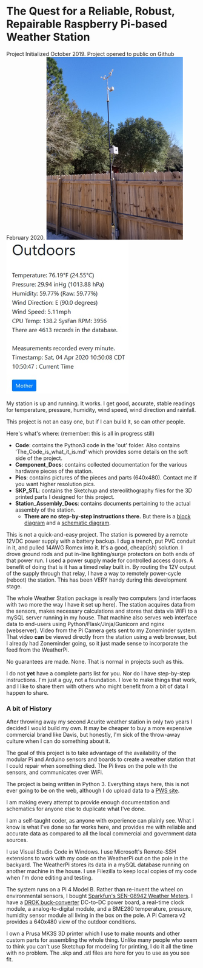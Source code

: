 # The Quest for a Reliable, Robust, Repairable Raspberry Pi-based Weather Station
Project Initialized October 2019.
Project opened to public on Github February 2020.
![RRRRPWS on the pole.](./Pics/RRRRPWS-on-the-pole.jpg)  ![Output as seen in browser.](./Pics/Output-to-browser.jpg)

My station is up and running.  It works.  I get good, accurate, stable readings for temperature, pressure, humidity, wind speed, wind direction and rainfall. 

This project is not an easy one, but if I can build it, so can other people.

Here's what's where:  (remember: this is all in progress still)

- **Code**: contains the Python3 code in the 'out' folder.  Also contains 'The_Code_is_what_it_is.md' which provides some details on the soft side of the project.
- **Component_Docs**: contains collected documentation for the various hardware pieces of the station.
- **Pics**: contains pictures of the pieces and parts (640x480).  Contact me if you want higher resolution pics.
- **SKP_STL**: contains the Sketchup and stereolithography files for the 3D printed parts I designed for this project.
- **Station_Assembly_Docs**: contains documents pertaining to the actual assembly of the station. 
  - **There are no step-by-step instructions there.**  But there is a [block diagram](./Station_Assembly_Docs/System_Block_Diagram.pdf) and a [schematic diagram](./Station_Assembly_Docs/WeatherPi_System_Schematic-V1.2.pdf).

This is not a quick-and-easy project.  The station is powered by a remote 12VDC power supply with a battery backup.  I dug a trench, put PVC conduit in it, and pulled 14AWG Romex into it.  It's a good, cheap(ish) solution.  I drove ground rods and put in-line lighting/surge protectors on both ends of that power run.  I used a power supply made for controlled access doors.  A benefit of doing that is it has a timed relay built in.  By routing the 12V output of the supply through that relay, I have a way to remotely power-cycle (reboot) the station.  This has been VERY handy during this development stage.

The whole Weather Station package is really two computers (and interfaces with two more the way I have it set up here).  The station acquires data from the sensors, makes necessary calculations and stores that data via WiFi to a mySQL server running in my house.  That machine also serves web interface data to end-users using Python/Flask/Jinja/Gunicorn and nginx (webserver).  Video from the Pi Camera gets sent to my Zoneminder system. That video **can** be viewed directly from the station using a web browser, but I already had Zoneminder going, so it just made sense to incorporate the feed from the WeatherPi.

No guarantees are made. None. That is normal in projects such as this.

I do not **yet** have a complete parts list for you.  Nor do I have step-by-step instructions.  I'm just a guy, not a foundation. I love to make things that work, and I like to share them with others who might benefit from a bit of data I happen to share.

### A bit of History

After throwing away my second Acurite weather station in only two years I decided I would build my own.  It may be cheaper to buy a more expensive commercial brand like Davis, but honestly, I'm sick of the throw-away culture when I can do something about it.

The goal of this project is to take advantage of the availability of the modular Pi and Arduino sensors and boards to create a weather station that I could repair when something died.  The Pi lives on the pole with the sensors, and communicates over WiFi.

The project is being written in Python 3. Everything stays here, this is not ever going to be on the web, although I do upload data to a [PWS site](https://www.pwsweather.com/). 

I am making every attempt to provide enough documentation and schematics for anyone else to duplicate what I've done.

I am a self-taught coder, as anyone with experience can plainly see.  What I know is what I've done so far works here, and provides me with reliable and accurate data as compared to all the local commercial and government data sources.  

I use Visual Studio Code in Windows.  I use Microsoft's Remote-SSH extensions to work with my code on the WeatherPi out on the pole in the backyard.  The WeatherPi stores its data in a mySQL database running on another machine in the house. I use Filezilla to keep local copies of my code when I'm done editing and testing.

The system runs on a Pi 4 Model B.  Rather than re-invent the wheel on environmental sensors, I bought [Sparkfun's SEN-08942 Weather Meters](https://www.sparkfun.com/products/8942). I have a [DROK buck-converter](./Pics/DROK-Buck-Converter-mount.jpg) DC-to-DC power board, a real-time clock module, a analog-to-digital module, and a BME280 temperature, pressure, humidity sensor module all living in the box on the pole.  A Pi Camera v2 provides a 640x480 view of the outdoor conditions.  

I own a Prusa MK3S 3D printer which I use to make mounts and other custom parts for assembling the whole thing.  Unlike many people who seem to think you can't use Sketchup for modeling for printing, I do it all the time with no problem.  The .skp and .stl files are here for you to use as you see fit.







